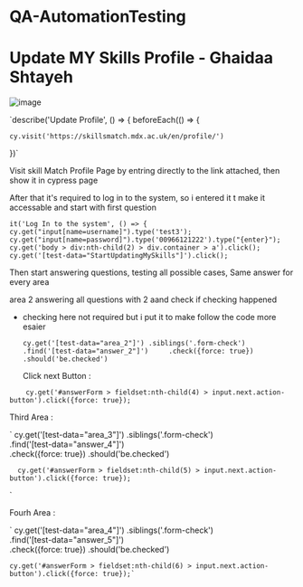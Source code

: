 # QA-AutomationTesting


# Update MY Skills Profile - Ghaidaa Shtayeh

![image](https://user-images.githubusercontent.com/79005401/165772758-054055b7-fccb-4994-b99f-753905574964.png)

`describe('Update Profile', () => {
  beforeEach(() => {

    cy.visit('https://skillsmatch.mdx.ac.uk/en/profile/')
  })`
  
Visit skill Match Profile Page by entring directly to the link attached, then show it in cypress page 

After that it's required to log in to the system, so i entered it t make it accessable and start with first question 

`it('Log In to the system', () => {
    cy.get("input[name=username]").type('test3');
    cy.get("input[name=password]").type('00966121222').type("{enter}");
    cy.get('body > div:nth-child(2) > div.container > a').click();
    cy.get('[test-data="StartUpdatingMySkills"]').click();`
   
   
 Then start answering questions, testing all possible cases, Same answer for every area 
 
 area 2 answering all questions with 2 aand check if checking happened 
 
 - checking here not required but i put it to make follow the code more esaier 
 
 
    `cy.get('[test-data="area_2"]')
      .siblings('.form-check')              
      .find('[test-data="answer_2"]')    
      .check({force: true})
      .should('be.checked')`
      
   
   Click next Button :
   
`    cy.get('#answerForm > fieldset:nth-child(4) > input.next.action-button').click({force: true});`

Third Area :

`    cy.get('[test-data="area_3"]')
      .siblings('.form-check')              
      .find('[test-data="answer_4"]')    
      .check({force: true})
      .should('be.checked')  
      
      cy.get('#answerForm > fieldset:nth-child(5) > input.next.action-button').click({force: true});

`

Fourh Area :

`    cy.get('[test-data="area_4"]')
      .siblings('.form-check')              
      .find('[test-data="answer_5"]')    
      .check({force: true})
      .should('be.checked')  
      
    cy.get('#answerForm > fieldset:nth-child(6) > input.next.action-button').click({force: true});`
    
    
    
